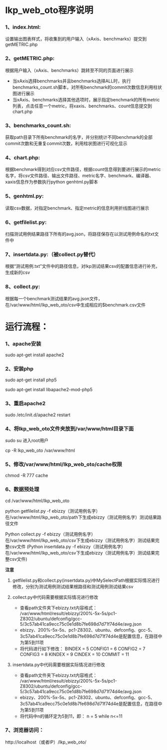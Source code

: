 # lkp_web_oto程序说明
### 1、index.html:
设置输出图表样式，将收集到的用户输入（xAxis、benchmarks）提交到getMETRIC.php
### 2、getMETRIC.php:
根据用户输入（xAxis、benchmarks）跳转至不同的页面进行展示
* 当xAxis选择benchmarks并且benchmarks选择ALL时，执行benchmarks_count.sh脚本，对所有benchmark的commit次数信息利用柱状图进行展示
* 当xAxis、benchmarks选择其他选项时，展示指定benchmark的所有metric列表，点击任意一个metric，将xaxis、benchmarks、count信息提交到chart.php

### 3、benchmarks_count.sh:
获取path目录下所有benchmark的名字，并分别统计不同benchmark的全部commit次数和无重复commit次数，利用柱状图进行可视化显示
### 4、chart.php:
根据benchmark得到对应csv文件路径，根据count信息得到要进行展示的metric名字，将csv文件路径、输出文件路径、metric名字、benchmark、编译器、xaxis信息作为参数执行python genhtml.py脚本
### 5、genhtml.py:
读取csv数据，对指定benchmark、指定metric的信息利用折线图进行展示
### 6、getfilelist.py:
扫描测试用例结果路径下所有的avg.json，将路径保存在以测试用例命名的txt文件中
### 7、insertdata.py:（被collect.py替代）
根据“测试用例.txt”文件中的路径信息，对lkp测试结果csv的配置信息进行补充，生成新的csv
### 8、collect.py:
根据每一个benchmark测试结果的avg.json文件，在/var/www/html/lkp_web_oto/csv中生成相应的$benchmark.csv文件

# 运行流程：
### 1、apache安装
sudo apt-get install apache2
### 2、安装php
sudo apt-get install php5

sudo apt-get install libapache2-mod-php5
### 3、重启apache2
sudo /etc/init.d/apache2 restart
### 4、将lkp_web_oto文件夹放到/var/www/html目录下面
sudo su 进入root用户

cp -R lkp_web_oto /var/www/html
### 5、修改/var/www/html/lkp_web_oto/cache权限
chmod -R 777 cache 
### 6、数据预处理
cd /var/www/html/lkp_web_oto

python getfilelist.py -f ebizzy（测试用例名字）在/var/www/html/lkp_web_oto/path下生成ebizzy（测试用例名字）测试结果路径文件 

Python collect.py -f ebizzy（测试用例名字）在/var/www/html/lkp_web_oto/csv下生成ebizzy（测试用例名字）测试结果完整csv文件
(Python insertdata.py -f ebizzy（测试用例名字）在/var/www/html/lkp_web_oto/csv下生成ebizzy（测试用例名字）测试结果完整csv文件) 

**注意**

1. getfilelist.py和collect.py(insertdata.py)中MySelectPath根据实际情况进行修改，分别为测试用例测试结果根路径和测试用例测试结果csv

1. collect.py中代码需要根据实际情况进行修改
    * 查看path文件夹下ebizzy.txt内容格式：
/var/www/html/result/ebizzy/200%-5x-5s/pc1-Z8302/ubuntu/defconfig/gcc-5/3c57ab41ca9ecc75c0e1d8b7fe698d7d71f74d4e/avg.json
    * ebizzy、200%-5x-5s、pc1-Z8302、ubuntu、defconfig、gcc-5、3c57ab41ca9ecc75c0e1d8b7fe698d7d71f74d4e是配置信息，在路径中为第5到11项
    * 将代码进行如下修改：
        BINDEX = 5
	CONFIG1 = 6
	CONFIG2 = 7
	CONFIG3 = 8
	KINDEX = 9
	CINDEX = 10
	COMMIT = 11

1. insertdata.py中代码需要根据实际情况进行修改

    * 查看path文件夹下ebizzy.txt内容格式：
/var/www/html/result/ebizzy/200%-5x-5s/pc1-Z8302/ubuntu/defconfig/gcc-5/3c57ab41ca9ecc75c0e1d8b7fe698d7d71f74d4e/avg.json
    * ebizzy、200%-5x-5s、pc1-Z8302、ubuntu、defconfig、gcc-5、3c57ab41ca9ecc75c0e1d8b7fe698d7d71f74d4e是配置信息，在路径中为第5到11项
    * 将代码中n的循环定为5到11，即：
        n = 5  while n<=11

### 7、浏览器访问：
http://localhost（或者IP）/lkp_web_oto/
